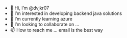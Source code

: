 - 👋 Hi, I’m @dvjkr07
- 👀 I’m interested in developing backend java solutions 
- 🌱 I’m currently learning azure 
- 💞️ I’m looking to collaborate on ...
- 📫 How to reach me ... email is the best way 

<!---
dvjkr07/dvjkr07 is a ✨ special ✨ repository because its `README.md` (this file) appears on your GitHub profile.
You can click the Preview link to take a look at your changes.
--->
